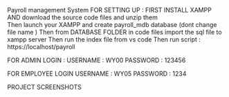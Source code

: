 Payroll management System 
FOR SETTING UP :
FIRST INSTALL XAMPP AND download the source code files and unzip them   
Then launch your XAMPP and create payroll_mdb database (dont change file name )
Then from DATABASE FOLDER in code files import the sql file to xampp server 
Then run the index file from vs code 
Then run script : https://localhost/payroll 


FOR ADMIN LOGIN : 
USERNAME : WY00
PASSWORD : 123456

FOR EMPLOYEE LOGIN 
USERNAME : WY05
PASSWORD : 1234

PROJECT SCREENSHOTS

